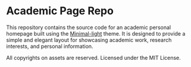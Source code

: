 # Academic Page Repo

This repository contains the source code for an academic personal homepage built using the [Minimal-light](https://github.com/yaoyao-liu/minimal-light) theme. It is designed to provide a simple and elegant layout for showcasing academic work, research interests, and personal information. 

All copyrights on assets are reserved. Licensed under the MIT License.


